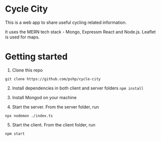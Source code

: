 # Cycle City

This is a web app to share useful cycling related information.

It uses the MERN tech stack - Mongo, Expressm React and Node.js. Leaflet is used for maps.

# Getting started

1. Clone this repo

``` git clone https://github.com/pshp/cycle-city ```

2. Install dependencies in both client and server folders
``` npm install ```

3. Install Mongod on your machine

4. Start the server. From the server folder, run

``` npx nodemon ./index.ts ```

5. Start the client. From the client folder, run

``` npm start ```
